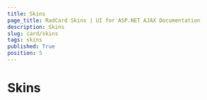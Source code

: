 ```yaml
---
title: Skins
page_title: RadCard Skins | UI for ASP.NET AJAX Documentation
description: Skins
slug: card/skins
tags: skins
published: True
position: 5
---
```


# Skins

